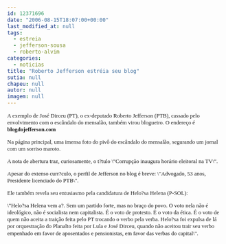```yaml
---
id: 12371696
date: "2006-08-15T18:07:00+00:00"
last_modified_at: null
tags:
  - estreia
  - jefferson-sousa
  - roberto-alvim
categories:
  - noticias
title: "Roberto Jefferson estréia seu blog"
sutia: null
chapeu: null
autor: null
imagem: null
---
```

<p><FONT size=2></p>
<p><P><FONT face=Verdana>A exemplo de José Dirceu (PT), o ex-deputado Roberto Jefferson (PTB), cassado pelo envolvimento com o escândalo do mensalão, também virou blogueiro. O endereço é <STRONG>blogdojefferson.com</STRONG></FONT></P></p>
<p><P><FONT face=Verdana>Na página principal, uma imensa foto do pivô do escândalo do mensalão, segurando um jornal com um sorriso maroto. </FONT></P></p>
<p><P><FONT face=Verdana>A nota de abertura traz, curiosamente, o t?tulo \"Corrupção inaugura horário eleitoral na TV\".</FONT></P></p>
<p><P><FONT face=Verdana>Apesar do extenso curr?culo, o perfil de Jefferson no blog é breve: \"Advogado, 53 anos, Presidente licenciado do PTB\".</FONT></P></p>
<p><P><FONT face=Verdana>Ele também revela seu entusiasmo pela candidatura de Helo?sa Helena (P-SOL):</FONT></P></p>
<p><P><FONT face=Verdana>\"Helo?sa Helena vem a?. Sem um partido forte, mas no braço do povo. O voto nela não é ideológico, não é socialista nem capitalista. </FONT><FONT face=Verdana>É o voto de protesto. É o voto da ética. É o voto de quem não aceita a traição feita pelo PT trocando o verbo pela verba. Helo?sa foi expulsa de lá por orquestração do Planalto feita por Lula e José Dirceu, quando não aceitou trair seu verbo empenhado em favor de aposentados e pensionistas, em favor das verbas do capital\".</FONT>&nbsp;&nbsp;</P></FONT> </p>
